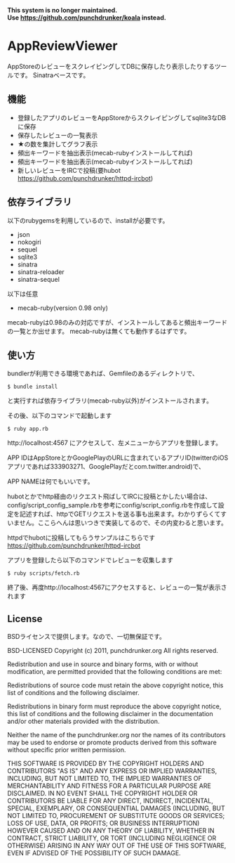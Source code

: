 **This system is no longer maintained.**  
**Use https://github.com/punchdrunker/koala instead.**

AppReviewViewer
=============

AppStoreのレビューをスクレイピングしてDBに保存したり表示したりするツールです。
Sinatraベースです。

機能
-------
* 登録したアプリのレビューをAppStoreからスクレイピングしてsqlite3なDBに保存
* 保存したレビューの一覧表示
* ★の数を集計してグラフ表示
* 頻出キーワードを抽出表示(mecab-rubyインストールしてれば)
* 頻出キーワードを抽出表示(mecab-rubyインストールしてれば)
* 新しいレビューをIRCで投稿(要hubot https://github.com/punchdrunker/httpd-ircbot)

依存ライブラリ
-------
以下のrubygemsを利用しているので、installが必要です。

* json
* nokogiri
* sequel
* sqlite3
* sinatra
* sinatra-reloader
* sinatra-sequel

以下は任意
* mecab-ruby(version 0.98 only)

mecab-rubyは0.98のみの対応ですが、インストールしてあると頻出キーワードの一覧とか出せます。
mecab-rubyは無くても動作するはずです。

使い方
-------
bundlerが利用できる環境であれば、Gemfileのあるディレクトリで、

    $ bundle install

と実行すれば依存ライブラリ(mecab-ruby以外)がインストールされます。

その後、以下のコマンドで起動します

    $ ruby app.rb

http://localhost:4567 にアクセスして、左メニューからアプリを登録します。

APP IDはAppStoreとかGooglePlayのURLに含まれているアプリID(twitterのiOSアプリであれば333903271、GooglePlayだとcom.twitter.android)で、

APP NAMEは何でもいいです。

hubotとかでhttp経由のリクエスト飛ばしてIRCに投稿とかしたい場合は、config/script_config_sample.rbを参考にconfig/script_config.rbを作成して設定を記述すれば、httpでGETリクエストを送る事も出来ます。わかりずらくてすいません。ここらへんは思いつきで実装してるので、その内変わると思います。

httpdでhubotに投稿してもらうサンプルはこちらです
https://github.com/punchdrunker/httpd-ircbot

アプリを登録したら以下のコマンドでレビューを収集します

    $ ruby scripts/fetch.rb

終了後、再度http://localhost:4567にアクセスすると、レビューの一覧が表示されます

License
-------
BSDライセンスで提供します。なので、一切無保証です。

BSD-LICENSED Copyright (c) 2011, punchdrunker.org All rights reserved.

Redistribution and use in source and binary forms, with or without modification, are permitted provided that the following conditions are met:

Redistributions of source code must retain the above copyright notice, this list of conditions and the following disclaimer.

Redistributions in binary form must reproduce the above copyright notice, this list of conditions and the following disclaimer in the documentation and/or other materials provided with the distribution.

Neither the name of the punchdrunker.org nor the names of its contributors may be used to endorse or promote products derived from this software without specific prior written permission.

THIS SOFTWARE IS PROVIDED BY THE COPYRIGHT HOLDERS AND CONTRIBUTORS "AS IS" AND ANY EXPRESS OR IMPLIED WARRANTIES, INCLUDING, BUT NOT LIMITED TO, THE IMPLIED WARRANTIES OF MERCHANTABILITY AND FITNESS FOR A PARTICULAR PURPOSE ARE DISCLAIMED. IN NO EVENT SHALL THE COPYRIGHT HOLDER OR CONTRIBUTORS BE LIABLE FOR ANY DIRECT, INDIRECT, INCIDENTAL, SPECIAL, EXEMPLARY, OR CONSEQUENTIAL DAMAGES (INCLUDING, BUT NOT LIMITED TO, PROCUREMENT OF SUBSTITUTE GOODS OR SERVICES; LOSS OF USE, DATA, OR PROFITS; OR BUSINESS INTERRUPTION) HOWEVER CAUSED AND ON ANY THEORY OF LIABILITY, WHETHER IN CONTRACT, STRICT LIABILITY, OR TORT (INCLUDING NEGLIGENCE OR OTHERWISE) ARISING IN ANY WAY OUT OF THE USE OF THIS SOFTWARE, EVEN IF ADVISED OF THE POSSIBILITY OF SUCH DAMAGE.
